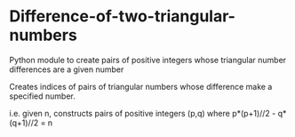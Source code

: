# Difference-of-two-triangular-numbers
Python module to create pairs of positive integers whose triangular number differences are a given number

Creates indices of pairs of triangular numbers whose difference make a specified number.

i.e.  given n, constructs pairs of positive integers (p,q) where p*(p+1)//2 - q*(q+1)//2 = n
